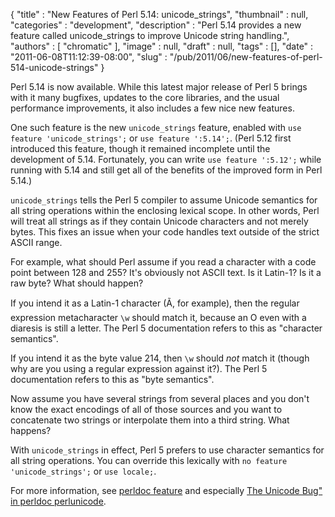 {
   "title" : "New Features of Perl 5.14: unicode_strings",
   "thumbnail" : null,
   "categories" : "development",
   "description" : "Perl 5.14 provides a new feature called unicode_strings to improve Unicode string handling.",
   "authors" : [
      "chromatic"
   ],
   "image" : null,
   "draft" : null,
   "tags" : [],
   "date" : "2011-06-08T11:12:39-08:00",
   "slug" : "/pub/2011/06/new-features-of-perl-514-unicode-strings"
}





Perl 5.14 is now available. While this latest major release of Perl 5
brings with it many bugfixes, updates to the core libraries, and the
usual performance improvements, it also includes a few nice new
features.

One such feature is the new `unicode_strings` feature, enabled with
`use feature 'unicode_strings';` or `use feature ':5.14';`. (Perl 5.12
first introduced this feature, though it remained incomplete until the
development of 5.14. Fortunately, you can write `use feature ':5.12';`
while running with 5.14 and still get all of the benefits of the
improved form in Perl 5.14.)

`unicode_strings` tells the Perl 5 compiler to assume Unicode semantics
for all string operations within the enclosing lexical scope. In other
words, Perl will treat all strings as if they contain Unicode characters
and not merely bytes. This fixes an issue when your code handles text
outside of the strict ASCII range.

For example, what should Perl assume if you read a character with a code
point between 128 and 255? It's obviously not ASCII text. Is it Latin-1?
Is it a raw byte? What should happen?

If you intend it as a Latin-1 character (Ã, for example), then the
regular expression metacharacter `\w` should match it, because an O even
with a diaresis is still a letter. The Perl 5 documentation refers to
this as "character semantics".

If you intend it as the byte value 214, then `\w` should *not* match it
(though why are you using a regular expression against it?). The Perl 5
documentation refers to this as "byte semantics".

Now assume you have several strings from several places and you don't
know the exact encodings of all of those sources and you want to
concatenate two strings or interpolate them into a third string. What
happens?

With `unicode_strings` in effect, Perl 5 prefers to use character
semantics for all string operations. You can override this lexically
with `no feature 'unicode_strings';` or `use locale;`.

For more information, see [perldoc
feature](http://perldoc.perl.org/feature.html#the-%27unicode_strings%27-feature)
and especially [The Unicode Bug" in perldoc
perlunicode](http://perldoc.perl.org/perlunicode.html#The-%22Unicode-Bug%22).


